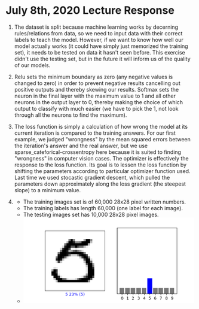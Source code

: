 # July 8th, 2020 Lecture Response
 1. The dataset is split because machine learning works by decerning rules/relations from data, so we need to input data with their correct labels to teach the model. However, if we want to know how well our model actually works (it could have simply just memorized the training set), it needs to be tested on data it hasn't seen before. This exercise didn't use the testing set, but in the future it will inform us of the quality of our models.
 2. Relu sets the minimum boundary as zero (any negative values is changed to zero) in order to prevent negative results cancelling out positive outputs and thereby skewing our results. Softmax sets the neuron in the final layer with the maximum value to 1 and all other neurons in the output layer to 0, thereby making the choice of which output to classify with much easier (we have to pick the 1, not look through all the neurons to find the maximum). 
 3. The loss function is simply a calculation of how wrong the model at its current iteration is compared to the training answers. For our first example, we judged "wrongness" by the mean squared errors between the iteration's answer and the real answer, but we use sparse_cateforical-crossentropy here because it is suited to finding "wrongness" in computer vision cases. The optimizer is effectively the response to the loss function. Its goal is to lessen the loss function by shifting the parameters according to particular optimizer function used. Last time we used stocastic gradient descent, which pulled the parameters down approximately along the loss gradient (the steepest slope) to a minimum value.
 
 4. 
     - The training images set is of 60,000 28x28 pixel written numbers.
     - The training labels has length 60,000 (one label for each image).
     - The testing images set has 10,000 28x28 pixel images.
     - ![](lecture782000.png)
